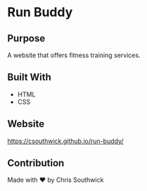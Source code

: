 # Run Buddy

## Purpose
A website that offers fitness training services.

## Built With
* HTML
* CSS

## Website
https://csouthwick.github.io/run-buddy/

## Contribution
Made with ❤️ by Chris Southwick

